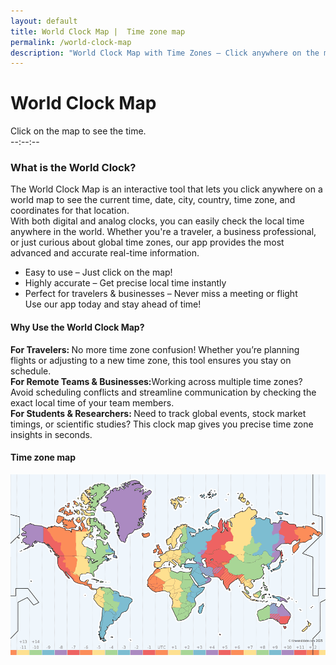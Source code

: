 ```yaml
---
layout: default
title: World Clock Map |  Time zone map
permalink: /world-clock-map
description: "World Clock Map with Time Zones – Click anywhere on the map to see local time zone, date, city and country. Features digital & analog clocks for real-time tracking!"
---
```

<link rel="stylesheet" href="https://unpkg.com/leaflet/dist/leaflet.css">
<link rel="stylesheet" href="/assets/css/world-clock-map.css">


<div class="container mt-4">
<h1 class="text-center">World Clock Map</h1>
<div id="map"></div>

<div class="alert alert-info mt-3 text-center" id="time-display">
        Click on the map to see the time.
</div>

 <!-- Clock Display -->
 <div class="clock-container mt-3">
        <div class="analog-clock">
            <div class="hand hour-hand" id="hour-hand"></div>
            <div class="hand minute-hand" id="minute-hand"></div>
            <div class="hand second-hand" id="second-hand"></div>
            <div class="center-dot"></div>
        </div>
        <div class="digital-clock" id="digital-clock">--:--:--</div>
        <p id="date-display"></p>
    </div>
</div>
<!-- Article -->
 <div class="p-4">
<h3>What is the World Clock?</h3>
<p>The World Clock Map is an interactive tool that lets you click anywhere on a world map to see the current time, date, city, country, time zone, and coordinates for that location.<br> With both digital and analog clocks, you can easily check the local time anywhere in the world. Whether you're a traveler, a business professional, or just curious about global time zones, our app provides the most advanced and accurate real-time information.<br>

- Easy to use – Just click on the map! <br>
- Highly accurate – Get precise local time instantly <br>
- Perfect for travelers & businesses – Never miss a meeting or flight<br>
 Use our app today and stay ahead of time! </p>
<h4>Why Use the World Clock Map? </h4>
<p> <strong> For Travelers: </strong>No more time zone confusion! Whether you’re planning flights or adjusting to a new time zone, this tool ensures you stay on schedule.<br>
<strong>For Remote Teams & Businesses:</strong>Working across multiple time zones? Avoid scheduling conflicts and streamline communication by checking the exact local time of your team members. <br>
<strong> For Students & Researchers: </strong>
Need to track global events, stock market timings, or scientific studies? This clock map gives you precise time zone insights in seconds.</p>
<h4>Time zone map</h4>
<img src="/assets/images/world-time-zone-map.png" alt="time zone world clock map">
 </div>


<!-- Leaflet JS -->
<script src="https://unpkg.com/leaflet/dist/leaflet.js"></script>
<script src="{{ '/assets/js/world-clock-map.js' | relative_url }}"></script>